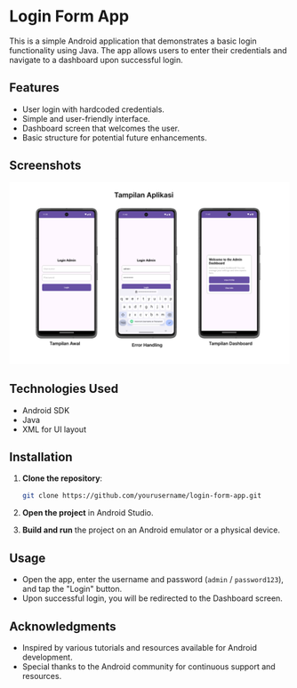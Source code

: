 # Login Form App

This is a simple Android application that demonstrates a basic login functionality using Java. The app allows users to enter their credentials and navigate to a dashboard upon successful login.

## Features

- User login with hardcoded credentials.
- Simple and user-friendly interface.
- Dashboard screen that welcomes the user.
- Basic structure for potential future enhancements.

## Screenshots

<img src="image/untitled.png" alt="Screenshot" style="max-width: 100%; height: auto;">

## Technologies Used

- Android SDK
- Java
- XML for UI layout

## Installation

1. **Clone the repository**:

   ```bash
   git clone https://github.com/yourusername/login-form-app.git

2. **Open the project** in Android Studio.

3. **Build and run** the project on an Android emulator or a physical device.

## Usage

- Open the app, enter the username and password (`admin` / `password123`), and tap the "Login" button.
- Upon successful login, you will be redirected to the Dashboard screen.

## Acknowledgments

- Inspired by various tutorials and resources available for Android development.
- Special thanks to the Android community for continuous support and resources.
